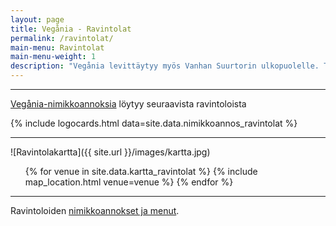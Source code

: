 ```yaml
---
layout: page
title: Vegånia - Ravintolat
permalink: /ravintolat/
main-menu: Ravintolat
main-menu-weight: 1
description: "Vegånia levittäytyy myös Vanhan Suurtorin ulkopuolelle. Turkulaiset yhteistyöravintolamme tarjoavat elokuun ensimmäisen viikon aikana 1.-5.8. ravintoloissaan tapahtuman nimikkoannoksen tai -menun."
---
```


***

[Vegånia-nimikkoannoksia](/ravintolat/menu/) löytyy seuraavista ravintoloista

{% include logocards.html data=site.data.nimikkoannos_ravintolat %}

***

![Ravintolakartta]({{ site.url }}/images/kartta.jpg)

<ul class="list-inline">
  {% for venue in site.data.kartta_ravintolat %}
    {% include map_location.html venue=venue %}
  {% endfor %}
</ul>

***

Ravintoloiden [nimikkoannokset ja menut](/ravintolat/menu/).
